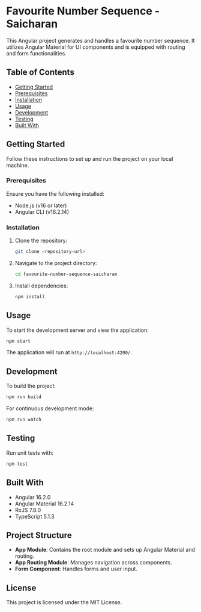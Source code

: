 
# Favourite Number Sequence - Saicharan

This Angular project generates and handles a favourite number sequence. It utilizes Angular Material for UI components and is equipped with routing and form functionalities.

## Table of Contents

- [Getting Started](#getting-started)
- [Prerequisites](#prerequisites)
- [Installation](#installation)
- [Usage](#usage)
- [Development](#development)
- [Testing](#testing)
- [Built With](#built-with)

## Getting Started

Follow these instructions to set up and run the project on your local machine.

### Prerequisites

Ensure you have the following installed:
- Node.js (v16 or later)
- Angular CLI (v16.2.14)

### Installation

1. Clone the repository:
   ```bash
   git clone <repository-url>
   ```
2. Navigate to the project directory:
   ```bash
   cd favourite-number-sequence-saicharan
   ```
3. Install dependencies:
   ```bash
   npm install
   ```

## Usage

To start the development server and view the application:
```bash
npm start
```
The application will run at `http://localhost:4200/`.

## Development

To build the project:
```bash
npm run build
```
For continuous development mode:
```bash
npm run watch
```

## Testing

Run unit tests with:
```bash
npm test
```

## Built With

- Angular 16.2.0
- Angular Material 16.2.14
- RxJS 7.8.0
- TypeScript 5.1.3

## Project Structure

- **App Module**: Contains the root module and sets up Angular Material and routing.
- **App Routing Module**: Manages navigation across components.
- **Form Component**: Handles forms and user input.

## License

This project is licensed under the MIT License.
